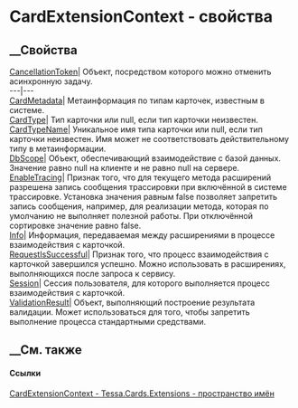 # CardExtensionContext - свойства
##  __Свойства
[CancellationToken](P_Tessa_Cards_Extensions_CardExtensionContext_CancellationToken.htm)|
Объект, посредством которого можно отменить асинхронную задачу.  
---|---  
[CardMetadata](P_Tessa_Cards_Extensions_CardExtensionContext_CardMetadata.htm)|
Метаинформация по типам карточек, известным в системе.  
[CardType](P_Tessa_Cards_Extensions_CardExtensionContext_CardType.htm)|  Тип
карточки или null, если тип карточки неизвестен.  
[CardTypeName](P_Tessa_Cards_Extensions_CardExtensionContext_CardTypeName.htm)|
Уникальное имя типа карточки или null, если тип карточки неизвестен. Имя может
не соответствовать действительному типу в метаинформации.  
[DbScope](P_Tessa_Cards_Extensions_CardExtensionContext_DbScope.htm)|  Объект,
обеспечивающий взаимодействие с базой данных. Значение равно null на клиенте и
не равно null на сервере.  
[EnableTracing](P_Tessa_Cards_Extensions_CardExtensionContext_EnableTracing.htm)|
Признак того, что для текущего метода расширений разрешена запись сообщения
трассировки при включённой в системе трассировке. Установка значения равным
false позволяет запретить запись сообщения, например, для реализации метода,
которая по умолчанию не выполняет полезной работы. При отключённой сортировке
значение равно false.  
[Info](P_Tessa_Cards_Extensions_CardExtensionContext_Info.htm)|  Информация,
передаваемая между расширениями в процессе взаимодействия с карточкой.  
[RequestIsSuccessful](P_Tessa_Cards_Extensions_CardExtensionContext_RequestIsSuccessful.htm)|
Признак того, что процесс взаимодействия с карточкой завершился успешно. Можно
использовать в расширениях, выполняющихся после запроса к сервису.  
[Session](P_Tessa_Cards_Extensions_CardExtensionContext_Session.htm)| Сессия
пользователя, для которого выполняется процесс взаимодействия с карточкой.  
[ValidationResult](P_Tessa_Cards_Extensions_CardExtensionContext_ValidationResult.htm)|
Объект, выполняющий построение результата валидации. Может использоваться для
того, чтобы запретить выполнение процесса стандартными средствами.  
## __См. также
#### Ссылки
[CardExtensionContext - ](T_Tessa_Cards_Extensions_CardExtensionContext.htm)
[Tessa.Cards.Extensions - пространство имён](N_Tessa_Cards_Extensions.htm)
